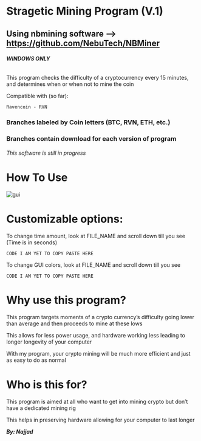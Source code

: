 # Stragetic Mining Program (V.1)

## Using nbmining software --> https://github.com/NebuTech/NBMiner

###### **WINDOWS ONLY**

This program checks the difficulty of a cryptocurrency every 15 minutes, and determines when or when not to mine the coin



Compatible with (so far):

```
Ravencoin - RVN
```

### Branches labeled by Coin letters (BTC, RVN, ETH, etc.)
### Branches contain download for each version of program

###### This software is still in progress


# How To Use

![gui](https://user-images.githubusercontent.com/80614053/172138470-f8bd5344-78a9-40e8-bdf4-8e048e925a80.png)

# Customizable options:

To change time amount, look at FILE_NAME and scroll down till you see
(Time is in seconds)
```
CODE I AM YET TO COPY PASTE HERE
```

To change GUI colors, look at FILE_NAME and scroll down till you see
```
CODE I AM YET TO COPY PASTE HERE
```


# Why use this program?

This program targets moments of a crypto currency’s difficulty going lower than average and then proceeds to mine at these lows

This allows for less power usage, and hardware working less leading to longer longevity of your computer

With my program, your crypto mining will be much more efficient and just as easy to do as normal

# Who is this for?

This program is aimed at all who want to get into mining crypto but don’t have a dedicated mining rig

This helps in preserving hardware allowing for your computer to last longer



***By: Najjad***
